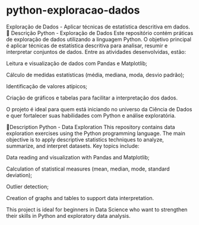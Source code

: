 # python-exploracao-dados
Exploração de Dados - Aplicar técnicas de estatística descritiva em dados.
📌 Descrição
Python - Exploração de Dados
Este repositório contém práticas de exploração de dados utilizando a linguagem Python. O objetivo principal é aplicar técnicas de estatística descritiva para analisar, resumir e interpretar conjuntos de dados. Entre as atividades desenvolvidas, estão:

Leitura e visualização de dados com Pandas e Matplotlib;

Cálculo de medidas estatísticas (média, mediana, moda, desvio padrão);

Identificação de valores atípicos;

Criação de gráficos e tabelas para facilitar a interpretação dos dados.

O projeto é ideal para quem está iniciando no universo da Ciência de Dados e quer fortalecer suas habilidades com Python e análise exploratória.

📌Description
Python - Data Exploration
This repository contains data exploration exercises using the Python programming language. The main objective is to apply descriptive statistics techniques to analyze, summarize, and interpret datasets. Key topics include:

Data reading and visualization with Pandas and Matplotlib;

Calculation of statistical measures (mean, median, mode, standard deviation);

Outlier detection;

Creation of graphs and tables to support data interpretation.

This project is ideal for beginners in Data Science who want to strengthen their skills in Python and exploratory data analysis.
